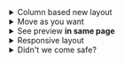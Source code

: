 <details> 
  <summary>Column based new layout</summary> 

  ![image](https://github.com/GroophyLifefor/aad/assets/77299279/0a3b90c3-3b97-4e80-bc9b-a2f3b3fc5cbe)
</details>

<details>
  <summary>Move as you want</summary> 

  ![image](https://github.com/GroophyLifefor/aad/assets/77299279/3adc9338-4381-4046-a8d4-466f9971bb55)
</details>

<details>
  <summary>See preview <b>in same page</b></summary> 

  ![image](https://github.com/GroophyLifefor/aad/assets/77299279/b926ca11-136e-4d6f-b7b3-41a0a6da6404)
</details>

<details>
  <summary>Responsive layout</summary> 

  ![image](https://github.com/GroophyLifefor/aad/assets/77299279/abc94ea3-8a74-400f-920e-ce9a93153630)
  <br>
  ![image](https://github.com/GroophyLifefor/aad/assets/77299279/e22c4b0e-d699-46a7-a930-80feaa82d48b)

</details>

<details>
  <summary>Didn't we come safe? </summary>

  # PAT(Personal Access Token) token is not required BUT

### Without a PAT token I get 60 requests in an hour, if you trust your PAT token I get 5000 requests, PAT is a good option for a freer use. 

 ![image](https://github.com/GroophyLifefor/aad/assets/77299279/39200373-685e-4ecf-b61c-6d5e88ff2795)


</details>
